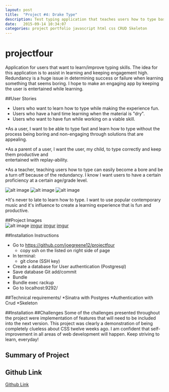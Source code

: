 ```yaml
---
layout: post
title:  "Project #4: Drake Type"
description: Test typing application that teaches users how to type basic lyrics by Drake.
date:   2015-09-14 10:34:07
categories: project portfolio javascript html css CRUD Skeleton
---
```



# projectfour

Application for users that want to learn/improve typing skills. The idea for this
application is to assist in learning and keeping engagement high. Redundancy is a huge
issue in determining success or failure when learning something that seems boring. I hope to make an engaging app by keeping
the user is entertained while learning.

##User Stories
* Users who want to learn how to type while making the experience fun.
* Users who have a hard time learning when the material is "dry".
* Users who want to have fun while working on a viable skill.

*As a user, I want to be able to type fast and learn how to type without the process being
boring and non-engaging through solutions that are appealing.

*As a parent of a user, I want the user, my child, to type correctly and keep them productive and  
entertained with replay-ability.

*As a teacher, teaching users how to type can easily become a bore and be a turn off because of the
redundancy. I know I want users to have a certain proficiency at a certain age/grade
level.

![alt image](http://i.imgur.com/wik2LE6.png)
![alt image](http://i.imgur.com/LQa0hkn.png)
![alt image](http://i.imgur.com/0xiN5aK.png)



*It's never to late to learn how to type. I want to use popular contemporary music and
it's influence to create a learning experience that is fun and productive.

##Project Images  
![alt image](http://i.imgur.com/YVi617i.jpg)
[imgur](http://i.imgur.com/3UwbLXC.jpg)
[imgur](http://i.imgur.com/of0qFY1.jpg)
[imgur](http://i.imgur.com/BO4Rs8X.jpg)


##Installation Instructions
* Go to https://github.com/joegreene12/projectfour
  - copy ssh on the listed on right side of page
* In terminal:
  - git clone (SSH key)
* Create a database for User authentication (Postgresql)  
* Save database Git add/commit
* Bundle
* Bundle exec rackup
* Go to localhost:9292/

##Technical requirements/
*Sinatra with Postgres
*Authentication with Crud
*Skeleton

##Installation
##Challenges
Some of the challenges presented throughout the project were implementation of features that will need to be included into the next version. This project was clearly a demonstration of being completely clueless about CSS twelve weeks ago. I am confident that self-improvement in all areas of web development will happen. Keep striving to learn, everyday!
## Summary of Project

## Github Link
[Github Link](https://github.com/joegreene12/projectfour)
